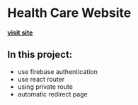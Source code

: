 # Health Care Website

**[visit site](https://healthcare-website-589da.web.app/)**

## In this project:
 - use firebase authentication
 - use react router
 - using private route
 - automatic redirect page

